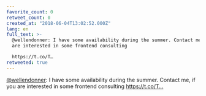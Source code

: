 ```yaml
---
favorite_count: 0
retweet_count: 0
created_at: "2018-06-04T13:02:52.000Z"
lang: en
full_text: >-
  @wellendonner: I have some availability during the summer. Contact me, if you
  are interested in some frontend consulting 

  https://t.co/T…
retweeted: true
---
```


[@wellendonner](https://twitter.com/wellendonner): I have some availability
during the summer. Contact me, if you are interested in some frontend consulting
https://t.co/T…
